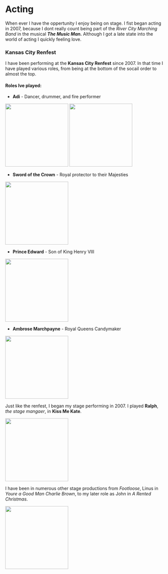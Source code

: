 # Acting

When ever I have the oppertunity I enjoy being on stage. I fist began acting in 2007,
because I dont really count being part of the _River City Marching Band_ in the musical **_The Music Man._** 
Although I got a late state into the world of acting I quickly feeling love. 

### Kansas City Renfest

I have been performing at the **Kansas City Renfest** since 2007. In that time I have played various roles, 
from being at the bottom of the socail order to almost the top.

#### Roles Ive played:

  + **Adi** - Dancer, drummer, and fire performer

<img src="https://user-images.githubusercontent.com/89314862/138538505-0c261b06-c14d-41ab-9c9c-c1fe15722196.jpg" width="200" height="200">

<img src="https://user-images.githubusercontent.com/89314862/138538502-e009ae7d-43d4-44a0-b8d5-4952ba813532.jpg" width="200" height="200">

  + **Sword of the Crown** - Royal protector to their Majesties

<img src="https://user-images.githubusercontent.com/89314862/138538508-f97ad83d-21a9-4f3b-8380-9806ecc310c5.jpg" width="200" height="200">

  + **Prince Edward** - Son of King Henry VIII

<img src="https://user-images.githubusercontent.com/89314862/138538490-599a75d1-1237-412c-b66d-96fa2b67299d.jpg" width="200" height="200">

  + **Ambrose Marchpayne** - Royal Queens Candymaker

<img src="https://user-images.githubusercontent.com/89314862/138538499-ef458ac9-f487-4cfc-895a-1353d1bda0bd.jpg" width="200" height="200">

Just like the renfest, I began my stage performing in 2007. I played **Ralph**, _the stage mangaer_, in **Kiss Me Kate**.

<img src="https://user-images.githubusercontent.com/89314862/138538488-dbce943e-3c91-4ff5-93b9-d599ea93cc00.jpg" width="200" height="200">

I have been in numerous other stage productions from _Footloose_, Linus in _Youre a Good Man Charlie Brown_, to my later role as John in _A Rented Christmas_.

<img src="https://user-images.githubusercontent.com/89314862/138538495-50b50415-2132-495a-b7fc-2c528e5faa44.jpg" width="200" height="200">
